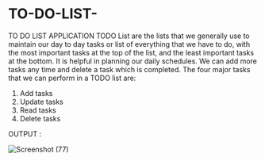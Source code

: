 # TO-DO-LIST-
 TO DO LIST APPLICATION 
TODO List are the lists that we generally use to maintain our day to day tasks or list of everything that we have to do, with the most important tasks at the top of the list, and the least important tasks at the bottom. It is helpful in planning our daily schedules. We can add more tasks any time and delete a task which is completed. The four major tasks that we can perform in a TODO list are:
1.	Add tasks
2.	Update tasks
3.	Read tasks
4.	Delete tasks


OUTPUT :

![Screenshot (77)](https://user-images.githubusercontent.com/113160661/203602966-f00fdc3b-a369-4094-984f-5f19a847b1ed.png)
